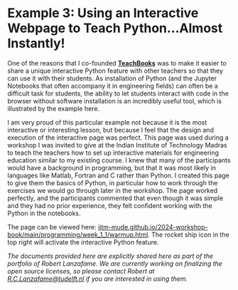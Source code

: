 # Example 3: Using an Interactive Webpage to Teach Python...Almost Instantly!

One of the reasons that I co-founded **[TeachBooks](https://teachbooks.io/)** was to make it easier to share a unique interactive Python feature with other teachers so that they can use it with their students. As installation of Python (and the Jupyter Notebooks that often accompany it in engineering fields) can often be a difficult task for students, the ability to let students interact with code in the browser without software installation is an incredibly useful tool, which is illustrated by the example here.

I am very proud of this particular example not because it is the most interactive or interesting lesson, but because I feel that the design and execution of the interactive page was perfect. This page was used during a workshop I was invited to give at the Indian Institute of Technology Madras to teach the teachers how to set up interactive materials for engineering education similar to my existing course. I knew that many of the participants would have a background in programming, but that it was most likely in languages like Matlab, Fortran and C rather than Python. I created this page to give them the basics of Python, in particular how to work through the exercises we would go through later in the workshop. The page worked perfectly, and the participants commented that even though it was simple and they had no prior experience, they felt confident working with the Python in the notebooks. 

The page can be viewed here: [iitm-mude.github.io/2024-workshop-book/main/programming/week_1_1/warmup.html](https://iitm-mude.github.io/2024-workshop-book/main/programming/week_1_1/warmup.html). The rocket ship icon in the top right will activate the interactive Python feature.

_The documents provided here are explicitly shared here as part of the portfolio of Robert Lanzafame. We are currently working on finalizing the open source licenses, so please contact Robert at R.C.Lanzafame@tudelft.nl if you are interested in using them._